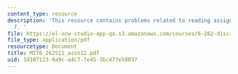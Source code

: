 ```yaml
---
content_type: resource
description: 'This resource contains problems related to reading assignments: chapter
  7. '
file: https://ol-ocw-studio-app-qa.s3.amazonaws.com/courses/6-262-discrete-stochastic-processes-spring-2011/1d1071239a9ca4c77e453bc477e58037_MIT6_262S11_assn12.pdf
file_type: application/pdf
resourcetype: Document
title: MIT6_262S11_assn12.pdf
uid: 1d107123-9a9c-a4c7-7e45-3bc477e58037
---
```

